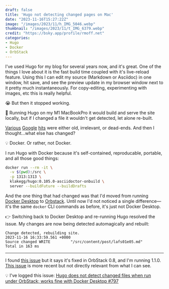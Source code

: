```yaml
---
draft: false
title: 'Hugo not detecting changed pages on Mac'
date: "2023-11-16T15:27:22Z"
image: "/images/2023/11/h_IMG_5046.webp"
thumbnail: "/images/2023/11/t_IMG_6379.webp"
credit: "https://bsky.app/profile/rmoff.net"
categories:
- Hugo
- Docker
- OrbStack
---
```




I've used Hugo for my blog for several years now, and it's great. One of the things I love about it is the fast build time coupled with it's live-reload feature. Using this I can edit my source (Markdown or Asciidoc) in one window, hit save, and see the preview update in my browser window next to it pretty much instantaneously. For copy-editing, experimenting with images, etc this is really helpful. 

😭 But then it stopped working. 

🤔 Running Hugo on my M1 MacBookPro it would build and serve the site locally, but if I changed a file it wouldn't get detected, let alone re-built. 

[Various](https://discourse.gohugo.io/t/live-reload-not-detecting-changes-after-first-edit/14155) [Google](https://discourse.gohugo.io/t/hugo-server-watch-not-er-watching/1592) [hits](https://discourse.gohugo.io/t/live-reload-not-detecting-changes-after-first-edit/14155) were either old, irrelevant, or dead-ends. And then I thought…what else has changed? 

💡 Docker. Or rather, not Docker. 

I run Hugo with Docker because it's self-contained, reproducable, portable, and all those good things: 

```bash
docker run --rm -it \
  -v $(pwd):/src \
  -p 1313:1313 \
  klakegg/hugo:0.105.0-asciidoctor-onbuild \
  server --buildFuture --buildDrafts
```

And the one thing that had changed was that I'd moved from running [Docker Desktop](https://www.docker.com/products/docker-desktop/) to [Orbstack](https://orbstack.dev/). Until now I'd not noticed a single difference—it's the same `docker` CLI commands as before, it's just not Docker Desktop. 

👉 Switching back to Docker Desktop and re-running Hugo resolved the issue. My changes are now being detected automagically and rebuilt: 

```
Change detected, rebuilding site.
2023-11-16 16:33:59.561 +0000
Source changed WRITE         "/src/content/post/lafs01e05.md"
Total in 163 ms
```

---

I found [this issue](https://github.com/orbstack/orbstack/issues/58) but it says it's fixed in OrbStack  0.8, and I'm running 1.1.0. [This issue](https://github.com/orbstack/orbstack/issues/739) is more recent but not directly relevant from what I can see.

💡 I've logged this issue: [Hugo does not detect changed files when run under OrbStack; works fine with Docker Desktop #797](https://github.com/orbstack/orbstack/issues/797)

